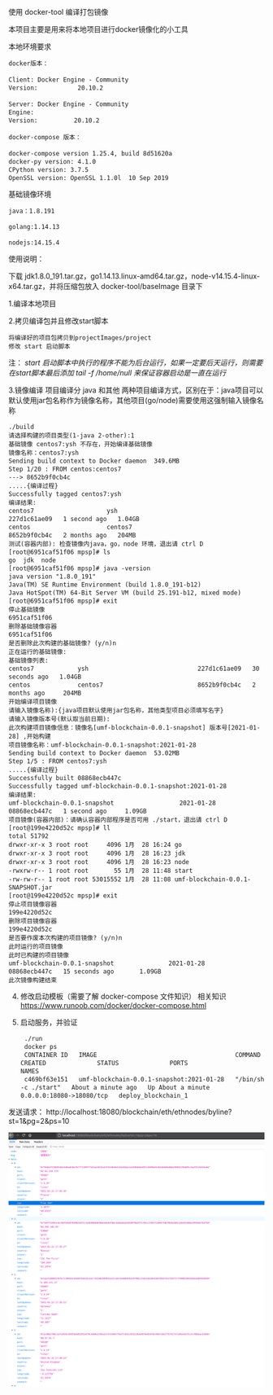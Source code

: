 使用 docker-tool 编译打包镜像

本项目主要是用来将本地项目进行docker镜像化的小工具

本地环境要求

    docker版本：

    Client: Docker Engine - Community
    Version:           20.10.2

    Server: Docker Engine - Community
    Engine:
    Version:          20.10.2

    docker-compose 版本：
    
    docker-compose version 1.25.4, build 8d51620a
    docker-py version: 4.1.0
    CPython version: 3.7.5
    OpenSSL version: OpenSSL 1.1.0l  10 Sep 2019



基础镜像环境

`java：1.8.191`

`golang:1.14.13`

`nodejs:14.15.4`

使用说明：

下载 jdk1.8.0_191.tar.gz，go1.14.13.linux-amd64.tar.gz，node-v14.15.4-linux-x64.tar.gz，并将压缩包放入 docker-tool/baseImage 目录下

1.编译本地项目

2.拷贝编译包并且修改start脚本

    将编译好的项目包拷贝到projectImages/project
    修改 start 启动脚本
注： *start 启动脚本中执行的程序不能为后台运行，如果一定要后天运行，则需要在start脚本最后添加 tail -f /home/null 来保证容器启动是一直在运行*

3.镜像编译
项目编译分 java 和其他 两种项目编译方式，区别在于：java项目可以默认使用jar包名称作为镜像名称，其他项目(go/node)需要使用这强制输入镜像名称

    ./build
    请选择构建的项目类型(1-java 2-other):1 
    基础镜像 centos7:ysh 不存在，开始编译基础镜像
    镜像名称：centos7:ysh
    Sending build context to Docker daemon  349.6MB
    Step 1/20 : FROM centos:centos7
    ---> 8652b9f0cb4c
    .....{编译过程}
    Successfully tagged centos7:ysh
    编译结果:
    centos7                    ysh                              227d1c61ae09   1 second ago   1.04GB
    centos                     centos7                          8652b9f0cb4c   2 months ago   204MB
    测试(容器内部): 检查镜像内java，go，node 环境，退出请 ctrl D
    [root@6951caf51f06 mpsp]# ls
    go  jdk  node
    [root@6951caf51f06 mpsp]# java -version
    java version "1.8.0_191"
    Java(TM) SE Runtime Environment (build 1.8.0_191-b12)
    Java HotSpot(TM) 64-Bit Server VM (build 25.191-b12, mixed mode)
    [root@6951caf51f06 mpsp]# exit
    停止基础镜像
    6951caf51f06
    删除基础镜像容器
    6951caf51f06
    是否删除此次构建的基础镜像? (y/n)n
    正在运行的基础镜像:
    基础镜像列表:
    centos7            ysh                              227d1c61ae09   30 seconds ago   1.04GB
    centos             centos7                          8652b9f0cb4c   2 months ago     204MB
    开始编译项目镜像
    请输入镜像名称):{java项目默认使用jar包名称，其他类型项目必须填写名字}
    请输入镜像版本号(默认取当前日期):
    此次构建项目镜像信息：镜像名[umf-blockchain-0.0.1-snapshot] 版本号[2021-01-28] ,开始构建
    项目镜像名称：umf-blockchain-0.0.1-snapshot:2021-01-28
    Sending build context to Docker daemon  53.02MB
    Step 1/5 : FROM centos7:ysh
    .....{编译过程}
    Successfully built 08868ecb447c
    Successfully tagged umf-blockchain-0.0.1-snapshot:2021-01-28
    编译结果:
    umf-blockchain-0.0.1-snapshot                  2021-01-28                       08868ecb447c   1 second ago     1.09GB
    项目镜像(容器内部)：请确认容器内部程序是否可用 ./start，退出请 ctrl D
    [root@199e4220d52c mpsp]# ll
    total 51792
    drwxr-xr-x 3 root root     4096 1月  28 16:24 go
    drwxr-xr-x 3 root root     4096 1月  28 16:23 jdk
    drwxr-xr-x 3 root root     4096 1月  28 16:23 node
    -rwxrw-r-- 1 root root       55 1月  28 11:48 start
    -rw-rw-r-- 1 root root 53015552 1月  28 11:08 umf-blockchain-0.0.1-SNAPSHOT.jar
    [root@199e4220d52c mpsp]# exit
    停止项目镜像容器
    199e4220d52c
    删除项目镜像容器
    199e4220d52c
    是否要作废本次构建的项目镜像? (y/n)n
    此时运行的项目镜像
    此时已构建的项目镜像
    umf-blockchain-0.0.1-snapshot               2021-01-28                       08868ecb447c   15 seconds ago       1.09GB
    此次镜像构建结束

4. 修改启动模板（需要了解 docker-compose 文件知识）
相关知识  https://www.runoob.com/docker/docker-compose.html

5. 启动服务，并验证

        ./run
        docker ps
        CONTAINER ID   IMAGE                                      COMMAND                CREATED              STATUS              PORTS                      NAMES
        c469bf63e151   umf-blockchain-0.0.1-snapshot:2021-01-28   "/bin/sh -c ./start"   About a minute ago   Up About a minute   0.0.0.0:18080->18080/tcp   deploy_blockchain_1
    
发送请求：
http://localhost:18080/blockchain/eth/ethnodes/byline?st=1&pg=2&ps=10

![image](https://github.com/GiveMeSunShine/docekr-tool/blob/main/demo.png)

